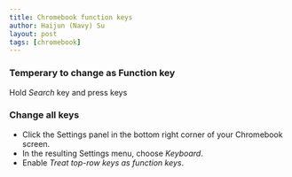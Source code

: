 ```yaml
---
title: Chromebook function keys
author: Haijun (Navy) Su
layout: post
tags: [chromebook]
---
```


### Temperary to change as Function key
Hold *Search* key and press keys

### Change all keys
* Click the Settings panel in the bottom right corner of your Chromebook screen.
* In the resulting Settings menu, choose *Keyboard*.
* Enable *Treat top-row keys as function keys*.
